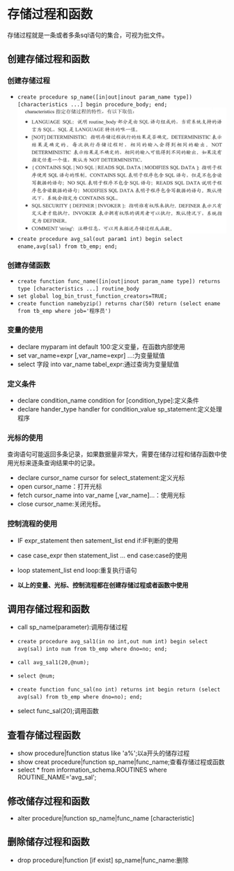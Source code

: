 # 存储过程和函数

存储过程就是一条或者多条sql语句的集合，可视为批文件。

## 创建存储过程和函数

### 创建存储过程
* `create procedure sp_name([in|out|inout param_name type])
[characteristics ...]
begin
procedure_body;
end;`
![](pictures/存储过程.png)
* `create procedure avg_sal(out param1 int)
begin
    select ename,avg(sal) from tb_emp;
end;`

### 创建存储函数
* `create function func_name([in|out|inout param_name type])
returns type
[characteristics ...]
routine_body
`
* `set global log_bin_trust_function_creators=TRUE;`
* `create function namebyzip()
returns char(50)
return (select ename from tb_emp where job='程序员')`

### 变量的使用
* declare myparam int default 100:定义变量，在函数内部使用
* set var_name=expr \[,var_name=expr] ...:为变量赋值
* select 字段 into var_name tabel_expr:通过查询为变量赋值

### 定义条件
* declare condition_name condition for \[condition_type]:定义条件
* declare hander_type handler for condition_value sp_statement:定义处理程序

### 光标的使用
查询语句可能返回多条记录，如果数据量非常大，需要在储存过程和储存函数中使用光标来逐条查询结果中的记录。

* declare cursor_name cursor for select_statement:定义光标
* open cursor_name：打开光标
* fetch cursor_name into var_name \[,var_name]...：使用光标
* close cursor_name:关闭光标。

### 控制流程的使用
* IF expr_statement then satement_list end if:IF判断的使用
* case case_expr then statement_list ... end case:case的使用
* loop statement_list end loop:重复执行语句

* **以上的变量、光标、控制流程都在创建存储过程或者函数中使用**

## 调用存储过程和函数
* call sp_name(parameter):调用存储过程
* `create procedure avg_sal1(in no int,out num int)
begin
    select avg(sal) into num from tb_emp where dno=no;
end;`
* `call avg_sal1(20,@num);`
* `select @num;`

* `create function func_sal(no int)
returns int
begin
    return (select avg(sal) from tb_emp where dno=no);
end;`
* select func_sal(20);调用函数

## 查看存储过程函数
* show procedure|function status like 'a%';以a开头的储存过程
* show creat procedure|function sp_name|func_name;查看存储过程或函数
* select * from information_schema.ROUTINES where ROUTINE_NAME='avg_sal';

## 修改储存过程和函数
* alter procedure|function sp_name|func_name \[characteristic]

## 删除储存过程和函数
* drop procedure|function \[if exist] sp_name|func_name:删除


